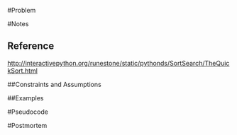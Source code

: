 #Problem

#Notes

## Reference
http://interactivepython.org/runestone/static/pythonds/SortSearch/TheQuickSort.html

##Constraints and Assumptions

##Examples

#Pseudocode

#Postmortem

